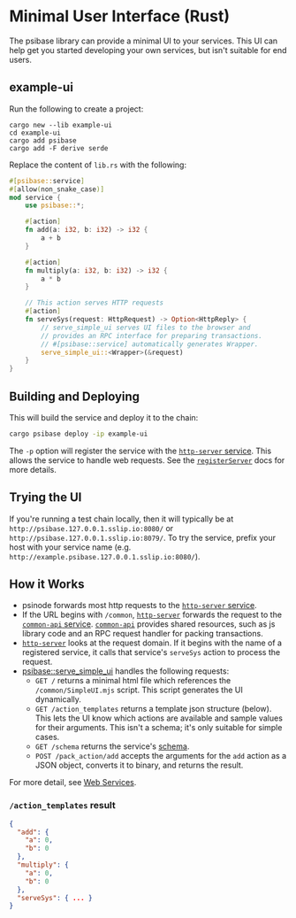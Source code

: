 # Minimal User Interface (Rust)

The psibase library can provide a minimal UI to your services. This UI can help get you started developing your own services, but isn't suitable for end users.

## example-ui

Run the following to create a project:

```
cargo new --lib example-ui
cd example-ui
cargo add psibase
cargo add -F derive serde
```

Replace the content of `lib.rs` with the following:

```rust
#[psibase::service]
#[allow(non_snake_case)]
mod service {
    use psibase::*;

    #[action]
    fn add(a: i32, b: i32) -> i32 {
        a + b
    }

    #[action]
    fn multiply(a: i32, b: i32) -> i32 {
        a * b
    }

    // This action serves HTTP requests
    #[action]
    fn serveSys(request: HttpRequest) -> Option<HttpReply> {
        // serve_simple_ui serves UI files to the browser and
        // provides an RPC interface for preparing transactions.
        // #[psibase::service] automatically generates Wrapper.
        serve_simple_ui::<Wrapper>(&request)
    }
}
```

## Building and Deploying

This will build the service and deploy it to the chain:

```sh
cargo psibase deploy -ip example-ui
```

The `-p` option will register the service with the [`http-server` service](../../../default-apps/http-server.md). This allows the service to handle web requests. See the [`registerServer`](../../../default-apps/http-server.md#systemserviceproxysysregisterserver) docs for more details.

## Trying the UI

If you're running a test chain locally, then it will typically be at `http://psibase.127.0.0.1.sslip.io:8080/` or `http://psibase.127.0.0.1.sslip.io:8079/`. To try the service, prefix your host with your service name (e.g. `http://example.psibase.127.0.0.1.sslip.io:8080/`).

## How it Works

- psinode forwards most http requests to the [`http-server` service](../../../default-apps/http-server.md).
- If the URL begins with `/common`, [`http-server`](../../../default-apps/http-server.md) forwards the request to the [`common-api` service](../../../default-apps/common-api.md). [`common-api`](../../../default-apps/common-api.md) provides shared resources, such as js library code and an RPC request handler for packing transactions.
- [`http-server`](../../../default-apps/http-server.md) looks at the request domain. If it begins with the name of a registered service, it calls that service's `serveSys` action to process the request.
- [psibase::serve_simple_ui](https://docs.rs/psibase/latest/psibase/fn.serve_simple_ui.html) handles the following requests:
  - `GET /` returns a minimal html file which references the `/common/SimpleUI.mjs` script. This script generates the UI dynamically.
  - `GET /action_templates` returns a template json structure (below). This lets the UI know which actions are available and sample values for their arguments. This isn't a schema; it's only suitable for simple cases.
  - `GET /schema` returns the service's [schema](../../../specifications/data-formats/schema.md).
  - `POST /pack_action/add` accepts the arguments for the `add` action as a JSON object, converts it to binary, and returns the result.

For more detail, see [Web Services](reference/web-services.html).

### `/action_templates` result

```json
{
  "add": {
    "a": 0,
    "b": 0
  },
  "multiply": {
    "a": 0,
    "b": 0
  },
  "serveSys": { ... }
}
```
